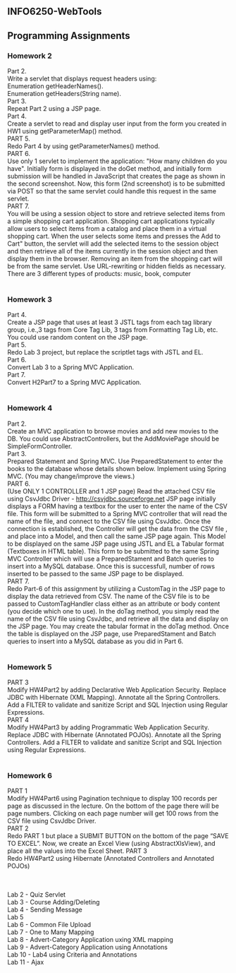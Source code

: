 ## INFO6250-WebTools
## Programming Assignments

### Homework 2 </br>
 Part 2.   </br>
    Write a servlet that displays request headers using:  </br>
    Enumeration getHeaderNames().  </br>
    Enumeration getHeaders(String name).  </br>
  Part 3.   </br>
    Repeat Part 2 using a JSP page.  </br>
  Part 4.    </br>
    Create a servlet to read and display user input from the form you created in HW1 using getParameterMap() method. </br>
  PART 5.   </br> 
    Redo Part 4 by using getParameterNames() method. </br>
  PART 6.   </br>
    Use only 1 servlet to implement the application: "How many children do you have". Initially form is displayed in the doGet method,
    and initially form submission will be handled in JavaScript that creates the page as shown in the second screenshot.
    Now, this form (2nd screenshot) is to be submitted via POST so that the same servlet could handle this request in the same servlet. </br>
  PART 7.   </br>
    You will be using a session object to store and retrieve selected items from a simple shopping cart application. 
    Shopping cart applications typically allow users to select items from a catalog and place them in a virtual shopping cart. When the 
    user selects some items and     presses the Add to Cart" button, the servlet will add the selected items to the session object and 
    then retrieve all of the items currently in the session object and then display them in the browser. Removing an item from the
		shopping cart will be from the same servlet. Use  URL-rewriting or hidden fields as necessary. There are 3 different types of
		products: music, book, computer  </br> </br>
    
    
### Homework 3 </br>
  Part 4.   </br>
    Create a JSP page that uses at least 3 JSTL tags from each tag library group, i.e.,3 tags from Core Tag Lib, 3 tags from Formatting 
    Tag Lib, etc. You could use random content on the JSP page. </br>
  Part 5.   </br>
    Redo Lab 3 project, but replace the scriptlet tags with JSTL and EL. </br>
  Part 6.   </br>
    Convert Lab 3 to a Spring MVC Application. </br>
  Part 7.   </br>
    Convert H2Part7 to a Spring MVC Application. </br> </br>
    
    
### Homework 4  </br>
  Part 2.   </br>
    Create an MVC application to browse movies and add new movies to the DB. You could use AbstractControllers, but the AddMoviePage 
    should be SimpleFormController.  </br>
  Part 3.  </br>
    Prepared Statement and Spring MVC. Use PreparedStatement to enter the books to the database whose details shown below. 
    Implement using Spring MVC. (You may change/improve the views.)  </br>
  PART 6.   </br>
    (Use ONLY 1 CONTROLLER and 1 JSP page)
    Read the attached CSV file using CsvJdbc Driver - http://csvjdbc.sourceforge.net
    JSP page initially displays a FORM having a textbox for the user to enter the name of the CSV file. This form will be submitted 
    to a Spring MVC controller that will read the name of the file, and connect to the CSV file using CsvJdbc.
    Once the connection is established, the Controller will get the data from the CSV file , and place into a Model, and then call
    the same JSP page again. This Model to be displayed on the same JSP page using JSTL and EL a Tabular format (Textboxes in HTML table).
    This form to be submitted to the same Spring MVC Controller which will use a PreparedStament and Batch queries to insert into a 
    MySQL database. Once this is successfull, number of rows inserted to be passed to the same JSP page to be displayed. </br>
  PART 7.  </br>
    Redo Part-6 of this assignment by utilizing a CustomTag in the JSP page to display the data retrieved from CSV. The name of the CSV 
    file is to be passed to CustomTagHandler class either as an attribute or body content (you decide which one to use). In the doTag 
    method, you simply read the name of the CSV file using CsvJdbc, and retrieve all the data and display on the JSP page. You may create 
    the tabular format in the doTag method. Once the table is displayed on the JSP page, use PreparedStament and Batch queries to insert 
    into a MySQL database as you did in Part 6. </br> </br>
    
    
### Homework 5 
  PART 3  </br>
    Modify HW4Part2 by adding Declarative Web Application Security. 
    Replace JDBC with Hibernate (XML Mapping).
    Annotate all the Spring Controllers.
    Add a FILTER to validate and sanitize Script and SQL Injection using Regular Expressions. </br>
  PART 4  </br>
    Modify HW4Part3 by adding Programmatic Web Application Security.
    Replace JDBC with Hibernate (Annotated POJOs).
    Annotate all the Spring Controllers.
    Add a FILTER to validate and sanitize Script and SQL Injection using Regular Expressions. </br> </br>
    

### Homework 6
  PART 1  </br>
    Modify HW4Part6 using Pagination technique to display 100 records per page as discussed in the lecture.
    On the bottom of the page there will be page numbers.
    Clicking on each page number will get 100 rows from the CSV file using CsvJdbc Driver. </br>
  PART 2   </br>
    Redo PART 1 but place a SUBMIT BUTTON on the bottom of the page “SAVE TO EXCEL”.
    Now, we create an Excel View (using AbstractXlsView), and place all the values into the Excel Sheet.
  PART 3  </br>
    Redo HW4Part2
    using Hibernate (Annotated Controllers and Annotated POJOs) </br> </br> </br>


Lab 2 - Quiz Servlet </br>
Lab 3 - Course Adding/Deleting </br>
Lab 4 - Sending Message </br>
Lab 5 </br>
Lab 6 - Common File Upload </br>
Lab 7 - One to Many Mapping </br>
Lab 8 - Advert-Category Application uxing XML mapping </br>
Lab 9 - Advert-Category Application using Annotations </br>
Lab 10 - Lab4 using Criteria and Annotations </br>
Lab 11 - Ajax </br>

